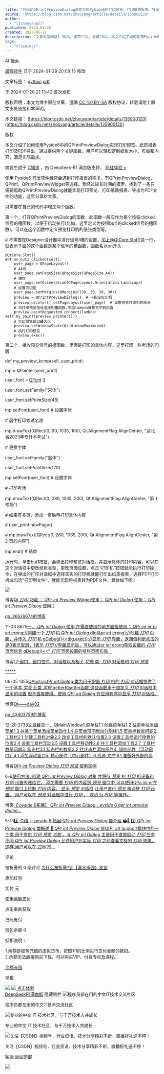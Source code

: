 ```yaml
---
title: "只借助QPrintPreviewDialog就能实现PySide6的打印预览、打印纸质报表、导出为PDF文件的功能"
source: "https://blog.csdn.net/zhouyang/article/details/135900120"
author:
  - "[[zhouyang]]"
published: 2024-01-28
created: 2025-06-17
description: "文章浏览阅读1.3k次，点赞11次，收藏10次。本文介绍了如何使用Pyside6中的QPrintPreviewDialog实现打印预览、纸质报表打印及PDF导出，通过提供两个关键函数，用户可以轻松定制纸张大小、布局和内容，满足实际需求。"
tags:
  - "clippings"
---
```

AI 搜索

[晨辉软件](https://blog.csdn.net/zhouyang "晨辉软件") 已于 2024-01-29 20:09:15 修改

文章标签： [python](https://so.csdn.net/so/search/s.do?q=python&t=all&o=vip&s=&l=&f=&viparticle=&from_tracking_code=tag_word&from_code=app_blog_art) [pdf](https://so.csdn.net/so/search/s.do?q=pdf&t=all&o=vip&s=&l=&f=&viparticle=&from_tracking_code=tag_word&from_code=app_blog_art)

于 2024-01-28 21:13:42 首次发布

版权声明：本文为博主原创文章，遵循 [CC 4.0 BY-SA](http://creativecommons.org/licenses/by-sa/4.0/) 版权协议，转载请附上原文出处链接和本声明。

本文链接： [https://blog.csdn.net/zhouyang/article/details/135900120](https://blog.csdn.net/zhouyang/article/details/135900120)

版权

本文介绍了如何使用Pyside6中的QPrintPreviewDialog实现打印预览、纸质报表打印及PDF导出，通过提供两个关键函数，用户可以轻松定制纸张大小、布局和内容，满足实际需求。

摘要生成于 [C知道](https://ai.csdn.net/?utm_source=cknow_pc_ai_abstract) ，由 DeepSeek-R1 满血版支持， [前往体验 >](https://ai.csdn.net/?utm_source=cknow_pc_ai_abstract)

使用 [Pyside6](https://so.csdn.net/so/search?q=Pyside6&spm=1001.2101.3001.7020) 开发软件经常会遇到打印报表的需求，有QPrintPreviewDialog、QPrint、QPrintPreviewWidget等选择。我经过较长时间的摸索，找到了一条只需要借助QPrintPreviewDialog就能实现打印预览、打印纸质报表、导出为PDF文件的功能，这里分享给大家。

只需要在自己的代码中增加两个函数。

第一个，打开QPrintPreviewDialog的函数，此函数一般应作为某个按钮clicked信号的槽函数，以便于启动执行(比如，这里定义为按钮but1的clicked信号的槽函数)。可以在这个函数中定义预览打印机的纸张类型等。

\# 不需要在Designer设计器中进行信号/槽的设置，加上@QtCore.Slot()这一行，就表示下面的这个函数是某个信号的槽函数，函数名以on开头

```
@QtCore.Slot()
def on_but1_clicked(self):
    user_page = QPageLayout() 
    # A4纸
    user_page.setPageSize(QPageSize(QPageSize.A4))
    # 横向
    user_page.setOrientation(QPageLayout.Orientation.Landscape)
    # 设置页边距
    user_page.setMargins(QMarginsF(30, 30, 30, 30))
    preview = QPrintPreviewDialog()  # 不指定打印机
    preview.printer().setPageLayout(user_page)  # 设置预览打印机的纸张
    # 将打印预览信号连接到槽函数,不加lambda就预览不到内容
    preview.paintRequested.connect(lambda: self.my_paint(preview.printer()))
    # 打印预览窗口最大化
    preview.setWindowState(Qt.WindowMaximized)
    # 执行打印预览
    preview.exec()
```

第二个，接收预览信号的槽函数，里面是打印的具体内容。这里打印一张考场的门牌

def my\_preview\_kcmp(self, user\_print):

mp = QPainter(user\_print)

user\_font = [QFont](https://so.csdn.net/so/search?q=QFont&spm=1001.2101.3001.7020) ()

user\_font.setFamily("宋体")

user\_font.setPointSize(48)

mp.setFont(user\_font) # 设置字体

\# 居中打印考试名称

mp.drawText(QRect(0, 90, 1035, 100), Qt.AlignmentFlag.AlignCenter, "湖北省2023年专升本考试")

\# 更换字体

user\_font.setFamily("黑体")

user\_font.setPointSize(120)

mp.setFont(user\_font) # 设置字体

\# 打印考场

mp.drawText(QRect(0, 280, 1035, 200), Qt.AlignmentFlag.AlignCenter, "第 1 考场")

\# 如果有多页，添加一页后再打印具体内容

\# user\_print.newPage()

\# mp.drawText(QRect(0, 280, 1035, 200), Qt.AlignmentFlag.AlignCenter, "第 2 页的内容")

mp.end() # 结束

运行时，单击but1按钮，会弹出打印预览对话框，并显示具体的打印内容。可以在这个对话框中更改纸张类型、更改页面设置，点击“打印机”按钮就能执行打印操作，在弹出的打印对话框中选择真实的打印机就能打印出纸质报表，选择PDF打印机或勾选“打印到文件”，就能实现将报表转为PDF文件。具体如下图：

![](https://i-blog.csdnimg.cn/blog_migrate/a05216039deaafa05f9266aedc6abbda.png)

博客[Qt *打印* *功能* ； *QPr* *int* *Preview* Widget使用； *QPr* *int* *Dialog* 使用； *QPr* *int* *Preview* *Dialog* 使用；](https://blog.csdn.net/qq_36626674/article/details/120828490)

[qq\_36626674的博客](https://blog.csdn.net/qq_36626674)

11-03 8675[一、 *QPr* *int* *Dialog* 使用 在需要使用的地方直接使用： *QPr* *int* er pr *int* erpng;//创建一个 *打印* 机 *QPr* *int* *Dialog* dlg(&pr *int* erpng);//创建 *打印* 页面，并传入 *打印* 机 qDebug()<<dlg.exec();//显示 *打印* 界面，返回值判断点击的是0表示取消，1表示 *打印* //界面显示后，可以通过pr *int* erpng获取设置的 *打印* 页面信息 qDebug()<<" *打印* 页面设置的纸张页面布局：](https://blog.csdn.net/qq_36626674/article/details/120828490)

博客[17-窗口、窗口控件、对话框以及相关 *功能* 类- *打印* 对话框和 *打印* *预览*](https://blog.csdn.net/qq_40597070/article/details/131038086)

[\*\*\*\*\*](https://blog.csdn.net/qq_40597070)

06-05 1355[QAbstractPr *int* *Dialog* 类为用于配置 *打印* 机的 *打印* 对话框提供了一个基本 *实现* 此类 *实现* getter和setter函数,这些函数用于自定义 *打印* 对话框中显示的设置,但不直接使用。使用 *QPr* *int* *Dialog* 在应用程序中显示 *打印* 对话框。](https://blog.csdn.net/qq_40597070/article/details/131038086)

博客[Qt——day02](https://blog.csdn.net/qq_43403759/article/details/122022994)

[qq\_43403759的博客](https://blog.csdn.net/qq_43403759)

12-20 2738[文章目录一、QMainWindow1.菜单栏1.1 创建菜单栏1.2 往菜单栏添加菜单1.3 往某个菜单添加菜单动作1.4 在菜单项间增加分割线1.5 菜单栏数量问题2.工具栏2.1 创建工具栏对象2.2 改变工具栏的默认位置2.3 设置工具栏运行停靠的位置2.4 设置工具栏浮动2.5 设置工具栏移动性2.6 往工具栏添加工具2.7 工具栏数量问题3. 状态栏3.1 状态栏的数量3.2 往状态栏添加部件4. 铆接部件（浮动窗口）4.1 添加浮动窗口5. 核心部件（中心部件）6.资源 *文件* 6.1 准备好外部的资](https://blog.csdn.net/qq_43403759/article/details/122022994)

博客[*QPr* *int* *Preview* *Dialog* *打印* *预览* 使用实例](https://blog.csdn.net/arv002/article/details/122235170)

6-6[使用方法: 创建 *QPr* *int* *Preview* *Dialog* 对象,并将待 *预览* 的 *打印* 机设备和 *打印* 设置传递给它。 添加需要 *打印* 的内容到 *预览* 窗口中,可以使用QPa *int* er在 *预览* 窗口上绘制 *打印* 内容。 显示 *预览* 对话框,让用户进行 *预览* 和调整 *打印* 设置。 用户可以在 *预览* 对话框中进行 *打印* 、 *导出* 为 *PDF* 等操作。](https://blog.csdn.net/arv002/article/details/122235170)

博客[【 *pyside* 6拓展】 *QPr* *int* *Preview* *Dialog* \_ *pyside* 6 *qpr* *int* *preview* *dialog*...](https://blog.csdn.net/m0_62599305/article/details/145509480)

5-15[4️⃣ 总结 ✨ *pyside* 6 拓展:*QPr* *int* *Preview* *Dialog* 类介绍 🖨️👀 1️⃣ *QPr* *int* *Preview* *Dialog* 类概述 🧐 *QPr* *int* *Preview* *Dialog* 是QtPr *int* Support模块中的一个类,用于提供 *打印* *预览* *功能* 。与 *QPr* *int* *Dialog* 主要用于直接启动 *打印* 任务不同,*QPr* *int* *Preview* *Dialog* 允许用户在实际 *打印* 之前查看文档的 *打印* 效果。这样,用户可以在 *打印* 前...](https://blog.csdn.net/m0_62599305/article/details/145509480)

评论

被折叠的 0 条评论 [为什么被折叠?](https://blogdev.blog.csdn.net/article/details/122245662)[到【灌水乐园】发言](https://bbs.csdn.net/forums/FreeZone)

添加红包

实付 元

[使用余额支付](https://blog.csdn.net/zhouyang/article/details/)

点击重新获取

扫码支付

钱包余额 0

抵扣说明：

1.余额是钱包充值的虚拟货币，按照1:1的比例进行支付金额的抵扣。  
2.余额无法直接购买下载，可以购买VIP、付费专栏及课程。

[余额充值](https://i.csdn.net/#/wallet/balance/recharge)

举报

[![](https://i-operation.csdnimg.cn/images/4e0dcc3d96eb497193f3eb9e3c0f60dc.gif)](https://mall.csdn.net/vip?utm_source=25618_vip_blogrighticon) [![](https://csdnimg.cn/release/blogv2/dist/pc/img/toolbar/Group.png) 点击体验  
DeepSeekR1满血版](https://ai.csdn.net/?utm_source=cknow_pc_blogdetail&spm=1001.2101.3001.10583) 隐藏侧栏 ![程序员都在用的中文IT技术交流社区](https://g.csdnimg.cn/side-toolbar/3.6/images/qr_app.png)

程序员都在用的中文IT技术交流社区

![专业的中文 IT 技术社区，与千万技术人共成长](https://g.csdnimg.cn/side-toolbar/3.6/images/qr_wechat.png)

专业的中文 IT 技术社区，与千万技术人共成长

![关注【CSDN】视频号，行业资讯、技术分享精彩不断，直播好礼送不停！](https://g.csdnimg.cn/side-toolbar/3.6/images/qr_video.png)

关注【CSDN】视频号，行业资讯、技术分享精彩不断，直播好礼送不停！

客服 返回顶部

![](https://i-blog.csdnimg.cn/blog_migrate/a05216039deaafa05f9266aedc6abbda.png)